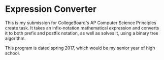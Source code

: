# Expression Converter
This is my submission for CollegeBoard's AP Computer Science Principles create task. It takes an infix-notation mathematical expression and converts it to both prefix and postfix notation, as well as solves it, using a binary tree algorithm.

This program is dated spring 2017, which would be my senior year of high school.
